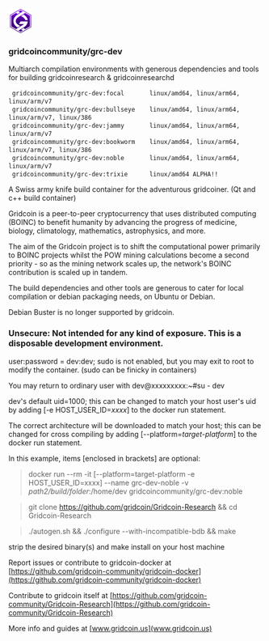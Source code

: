 ![gridcoin logo](https://github.com/gridcoin-community/Gridcoin-Research/blob/development/share/icons/hicolor/48x48/apps/gridcoinresearch.png "gridcoin logo")

### gridcoincommunity/grc-dev

Multiarch compilation environments with generous dependencies and tools for building gridcoinresearch & gridcoinresearchd

     gridcoincommunity/grc-dev:focal       linux/amd64, linux/arm64, linux/arm/v7
     gridcoincommunity/grc-dev:bullseye    linux/amd64, linux/arm64, linux/arm/v7, linux/386
     gridcoincommunity/grc-dev:jammy       linux/amd64, linux/arm64, linux/arm/v7
     gridcoincommunity/grc-dev:bookworm    linux/amd64, linux/arm64, linux/arm/v7, linux/386
     gridcoincommunity/grc-dev:noble       linux/amd64, linux/arm64, linux/arm/v7
     gridcoincommunity/grc-dev:trixie      linux/amd64 ALPHA!!

A Swiss army knife build container for the adventurous gridcoiner. (Qt and c++ build container)

Gridcoin is a peer-to-peer cryptocurrency that uses distributed computing (BOINC) to benefit humanity by advancing the progress of medicine, biology, climatology, mathematics, astrophysics, and more.

The aim of the Gridcoin project is to shift the computational power primarily to BOINC projects whilst the POW mining calculations become a second priority - so as the mining network scales up, the network's BOINC contribution is scaled up in tandem.

The build dependencies and other tools are generous to cater for local compilation or debian packaging needs, on Ubuntu or Debian.

Debian Buster is no longer supported by gridcoin.

### Unsecure: Not intended for any kind of exposure. This is a disposable development environment.

user:password = dev:dev; sudo is not enabled, but you may exit to root to modify the container. (sudo can be finicky in containers)

You may return to ordinary user with dev@xxxxxxxxx:~#su - dev

dev's default uid=1000; this can be changed to match your host user's uid by adding [-e HOST_USER_ID=*xxxx*] to the docker run statement.

The correct architecture will be downloaded to match your host; this can be changed for cross compiling by adding [--platform=*target-platform*] to the docker run statement.

In this example, items [enclosed in brackets] are optional:

>docker run --rm -it [--platform=target-platform -e HOST_USER_ID=xxxx] --name grc-dev-noble -v *path2/build/folder*:/home/dev gridcoincommunity/grc-dev:noble

>git clone https://github.com/gridcoin/Gridcoin-Research && cd Gridcoin-Research

>./autogen.sh && ./configure --with-incompatible-bdb && make

strip the desired binary(s) and make install on your host machine

Report issues or contribute to gridcoin-docker at [https://github.com/gridcoin-community/gridcoin-docker](https://github.com/gridcoin-community/gridcoin-docker)

Contribute to gridcoin itself at [https://github.com/gridcoin-community/Gridcoin-Research](https://github.com/gridcoin-community/Gridcoin-Research)

More info and guides at [www.gridcoin.us](www.gridcoin.us)